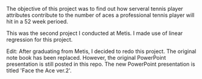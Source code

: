 The objective of this project was to find out how serveral tennis player attributes contribute to the number of aces a professional tennis player will hit in a 52 week perioed.

This was the second project I conducted at Metis. I made use of linear regression for this project.

Edit: After graduating from Metis, I decided to redo this project. The original note book has been replaced. However, the original PowerPoint presentation is still posted in this repo. The new PowerPoint presentation is titled 'Face the Ace ver.2'.